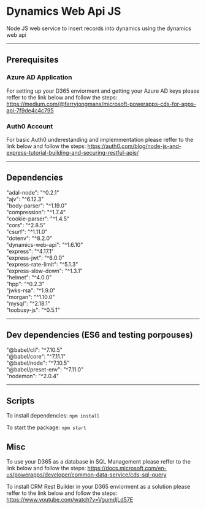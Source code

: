 # Dynamics Web Api JS
Node JS web service to insert records into dynamics using the dynamics web api

---
## Prerequisites
### Azure AD Application
For setting up your D365 enviorment and getting your Azure AD keys please reffer to the link below and follow the steps:
https://medium.com/@ferryjongmans/microsoft-powerapps-cds-for-apps-api-7f9de4c4c795

### Auth0 Account
For basic Auth0 underestanding and implemmentation please reffer to the link below and follow the steps:
https://auth0.com/blog/node-js-and-express-tutorial-building-and-securing-restful-apis/

---
## Dependencies
"adal-node": "^0.2.1"\
"ajv": "^6.12.3"\
"body-parser": "^1.19.0"\
"compression": "^1.7.4"\
"cookie-parser": "^1.4.5"\
"cors": "^2.8.5"\
"csurf": "^1.11.0"\
"dotenv": "^8.2.0"\
"dynamics-web-api": "^1.6.10"\
"express": "^4.17.1"\
"express-jwt": "^6.0.0"\
"express-rate-limit": "^5.1.3"\
"express-slow-down": "^1.3.1"\
"helmet": "^4.0.0"\
"hpp": "^0.2.3"\
"jwks-rsa": "^1.9.0"\
"morgan": "^1.10.0"\
"mysql": "^2.18.1"\
"toobusy-js": "^0.5.1"

---
## Dev dependencies (ES6 and testing porpouses)
"@babel/cli": "^7.10.5"\
"@babel/core": "^7.11.1"\
"@babel/node": "^7.10.5"\
"@babel/preset-env": "^7.11.0"\
"nodemon": "^2.0.4"

---
## Scripts
To install dependencies:
`npm install`

To start the package:
`npm start`

## Misc
To use your D365 as a database in SQL Management please reffer to the link below and follow the steps:
https://docs.microsoft.com/en-us/powerapps/developer/common-data-service/cds-sql-query

To install CRM Rest Builder in your D365 enviorment as a solution please reffer to the link below and follow the steps:
https://www.youtube.com/watch?v=VgumdjLd57E